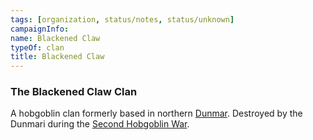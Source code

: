 ```yaml
---
tags: [organization, status/notes, status/unknown]
campaignInfo:
name: Blackened Claw
typeOf: clan
title: Blackened Claw
---
```


### The Blackened Claw Clan

A hobgoblin clan formerly based in northern [Dunmar](<../../gazetteer/greater-dunmar/realms/dunmar/dunmar.md>). Destroyed by the Dunmari during the [Second Hobgoblin War](<../../events/1600s/second-hobgoblin-war.md>). 
